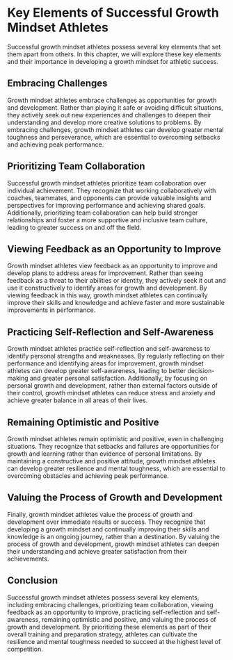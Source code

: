 Key Elements of Successful Growth Mindset Athletes
============================================================================================

Successful growth mindset athletes possess several key elements that set them apart from others. In this chapter, we will explore these key elements and their importance in developing a growth mindset for athletic success.

Embracing Challenges
--------------------

Growth mindset athletes embrace challenges as opportunities for growth and development. Rather than playing it safe or avoiding difficult situations, they actively seek out new experiences and challenges to deepen their understanding and develop more creative solutions to problems. By embracing challenges, growth mindset athletes can develop greater mental toughness and perseverance, which are essential to overcoming setbacks and achieving peak performance.

Prioritizing Team Collaboration
-------------------------------

Successful growth mindset athletes prioritize team collaboration over individual achievement. They recognize that working collaboratively with coaches, teammates, and opponents can provide valuable insights and perspectives for improving performance and achieving shared goals. Additionally, prioritizing team collaboration can help build stronger relationships and foster a more supportive and inclusive team culture, leading to greater success on and off the field.

Viewing Feedback as an Opportunity to Improve
---------------------------------------------

Growth mindset athletes view feedback as an opportunity to improve and develop plans to address areas for improvement. Rather than seeing feedback as a threat to their abilities or identity, they actively seek it out and use it constructively to identify areas for growth and development. By viewing feedback in this way, growth mindset athletes can continually improve their skills and knowledge and achieve faster and more sustainable improvements in performance.

Practicing Self-Reflection and Self-Awareness
---------------------------------------------

Growth mindset athletes practice self-reflection and self-awareness to identify personal strengths and weaknesses. By regularly reflecting on their performance and identifying areas for improvement, growth mindset athletes can develop greater self-awareness, leading to better decision-making and greater personal satisfaction. Additionally, by focusing on personal growth and development, rather than external factors outside of their control, growth mindset athletes can reduce stress and anxiety and achieve greater balance in all areas of their lives.

Remaining Optimistic and Positive
---------------------------------

Growth mindset athletes remain optimistic and positive, even in challenging situations. They recognize that setbacks and failures are opportunities for growth and learning rather than evidence of personal limitations. By maintaining a constructive and positive attitude, growth mindset athletes can develop greater resilience and mental toughness, which are essential to overcoming obstacles and achieving peak performance.

Valuing the Process of Growth and Development
---------------------------------------------

Finally, growth mindset athletes value the process of growth and development over immediate results or success. They recognize that developing a growth mindset and continually improving their skills and knowledge is an ongoing journey, rather than a destination. By valuing the process of growth and development, growth mindset athletes can deepen their understanding and achieve greater satisfaction from their achievements.

Conclusion
----------

Successful growth mindset athletes possess several key elements, including embracing challenges, prioritizing team collaboration, viewing feedback as an opportunity to improve, practicing self-reflection and self-awareness, remaining optimistic and positive, and valuing the process of growth and development. By prioritizing these elements as part of their overall training and preparation strategy, athletes can cultivate the resilience and mental toughness needed to succeed at the highest level of competition.
